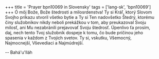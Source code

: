 +++
title = 'Prayer bpn10069 in Slovensky'
tags = ['lang-sk', 'bpn10069']
+++
Ó môj Bože, Bože štedrosti a milosrdenstva! Ty si Kráľ, ktorý Slovom Svojho príkazu stvoril všetko bytie a Ty si Ten nadovšetko Štedrý, ktorému činy služobníkov nikdy neboli prekážkou v tom, aby preukazoval Svoju milosť, ani Mu nezabránili prejavovať Svoju štedrosť.
Úpenlivo ťa prosím, daj, nech tento Tvoj služobník dospeje k tomu, čo bude príčinou jeho spasenia v každom z Tvojich svetov.
Ty si, vskutku, Všemocný, Najmocnejší, Vševediaci a Najmúdrejší.

-- Bahá'u'lláh
